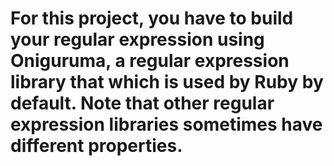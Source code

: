 # For this project, you have to build your regular expression using Oniguruma, a regular expression library that which is used by Ruby by default. Note that other regular expression libraries sometimes have different properties.
